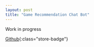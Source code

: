 ```yaml
---
layout: post
title: "Game Recommendation Chat Bot"
---
```


Work in progress

[Github](https://github.com/xSooDx/GameRecommenderChatBot){:class="store-badge"}